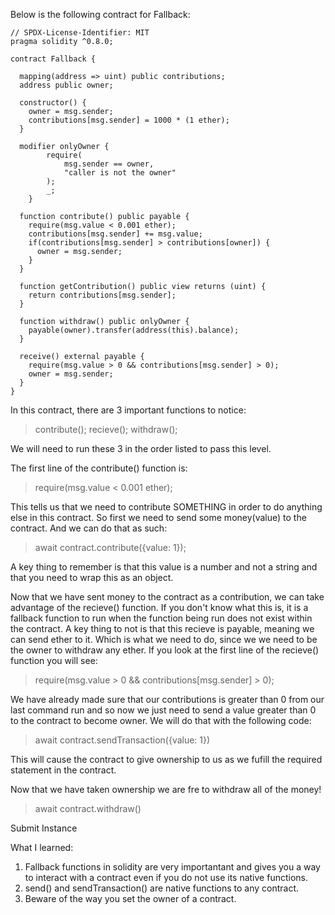 Below is the following contract for Fallback:
```
// SPDX-License-Identifier: MIT
pragma solidity ^0.8.0;

contract Fallback {

  mapping(address => uint) public contributions;
  address public owner;

  constructor() {
    owner = msg.sender;
    contributions[msg.sender] = 1000 * (1 ether);
  }

  modifier onlyOwner {
        require(
            msg.sender == owner,
            "caller is not the owner"
        );
        _;
    }

  function contribute() public payable {
    require(msg.value < 0.001 ether);
    contributions[msg.sender] += msg.value;
    if(contributions[msg.sender] > contributions[owner]) {
      owner = msg.sender;
    }
  }

  function getContribution() public view returns (uint) {
    return contributions[msg.sender];
  }

  function withdraw() public onlyOwner {
    payable(owner).transfer(address(this).balance);
  }

  receive() external payable {
    require(msg.value > 0 && contributions[msg.sender] > 0);
    owner = msg.sender;
  }
}
```
In this contract, there are 3 important functions to notice:
>contribute();
>recieve();
>withdraw();

We will need to run these 3 in the order listed to pass this level.

The first line of the contribute() function is:
> require(msg.value < 0.001 ether);

This tells us that we need to contribute SOMETHING in order to do anything else in this contract. So first we need to send some money(value) to the contract. And we can do that as such:
> await contract.contribute({value: 1});

A key thing to remember is that this value is a number and not a string and that you need to wrap this as an object.

Now that we have sent money to the contract as a contribution, we can take advantage of the recieve() function. If you don't know what this is, it is a fallback function to run when the function being run does not exist within the contract.
A key thing to not is that this recieve is payable, meaning we can send ether to it. Which is what we need to do, since we we need to be the owner to withdraw any ether. If you look at the first line of the recieve() function you will see:
> require(msg.value > 0 && contributions[msg.sender] > 0);

We have already made sure that our contributions is greater than 0 from our last command run and so now we just need to send a value greater than 0 to the contract to become owner.
We will do that with the following code:

> await contract.sendTransaction({value: 1})

This will cause the contract to give ownership to us as we fufill the required statement in the contract.

Now that we have taken ownership we are fre to withdraw all of the money!
> await contract.withdraw()

Submit Instance

What I learned:
1. Fallback functions in solidity are very importantant and gives you a way to interact with a contract even if you do not use its native functions.
2. send() and sendTransaction() are native functions to any contract.
3. Beware of the way you set the owner of a contract.
